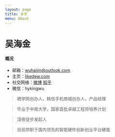 ```yaml
---
layout: page
title: 关于
menu: About
---
```


吴海金
===

#### 概况

- 邮箱：wuhaijin@outlook.com
- 主页：[likedew.com][1]
- 社交网络：[微博][2] [知乎][3]  
- 微信：hykingwu


> 晒学网创办人，韩信手机商城创办人，产品经理

> 毕业于中南大学，国家首批卓越工程师培养计划

> 深夜徒步发起人

> 目前供职于国内领先的智能硬件创新创业平台硬蛋


[1]:	http://likedew.com
[2]:	http://weibo.com/dream100fly
[3]:	http://www.zhihu.com/people/hyking